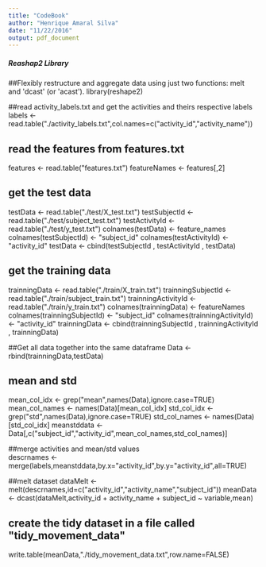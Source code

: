 ```yaml
---
title: "CodeBook"
author: "Henrique Amaral Silva"
date: "11/22/2016"
output: pdf_document
---
```


##### Reashap2 Library
##Flexibly restructure and aggregate data using just two functions: melt and 'dcast' (or 'acast').
library(reshape2)

##read activity_labels.txt and get the activities and theirs respective labels
labels <- read.table("./activity_labels.txt",col.names=c("activity_id","activity_name"))

## read the features from features.txt 
features <- read.table("features.txt")
featureNames <-  features[,2]

## get the test data  
testData <- read.table("./test/X_test.txt")
testSubjectId <- read.table("./test/subject_test.txt")
testActivityId <- read.table("./test/y_test.txt")
colnames(testData) <- feature_names
colnames(testSubjectId) <- "subject_id"
colnames(testActivityId) <- "activity_id"
testData <- cbind(testSubjectId , testActivityId , testData)

## get the training data 
trainningData <- read.table("./train/X_train.txt")
trainningSubjectId <- read.table("./train/subject_train.txt")
trainningActivityId <- read.table("./train/y_train.txt")
colnames(trainningData) <- featureNames
colnames(trainningSubjectId) <- "subject_id"
colnames(trainningActivityId) <- "activity_id"
trainningData <- cbind(trainningSubjectId , trainningActivityId , trainningData)

##Get all data together into the same dataframe
Data <- rbind(trainningData,testData)

## mean and std
mean_col_idx <- grep("mean",names(Data),ignore.case=TRUE)
mean_col_names <- names(Data)[mean_col_idx]
std_col_idx <- grep("std",names(Data),ignore.case=TRUE)
std_col_names <- names(Data)[std_col_idx]
meanstddata <-Data[,c("subject_id","activity_id",mean_col_names,std_col_names)]

##merge  activities and mean/std values  
descrnames <- merge(labels,meanstddata,by.x="activity_id",by.y="activity_id",all=TRUE)

##melt dataset
dataMelt <- melt(descrnames,id=c("activity_id","activity_name","subject_id"))
meanData <- dcast(dataMelt,activity_id + activity_name + subject_id ~ variable,mean)

## create the tidy dataset in a file called "tidy_movement_data"
write.table(meanData,"./tidy_movement_data.txt",row.name=FALSE)